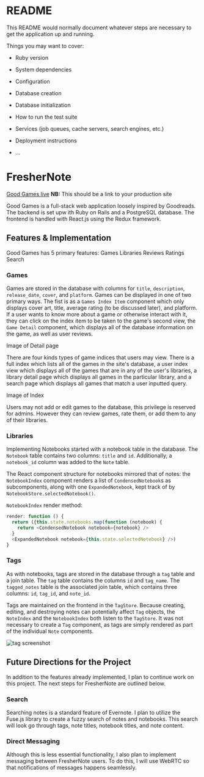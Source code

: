 # README

This README would normally document whatever steps are necessary to get the
application up and running.

Things you may want to cover:

* Ruby version

* System dependencies

* Configuration

* Database creation

* Database initialization

* How to run the test suite

* Services (job queues, cache servers, search engines, etc.)

* Deployment instructions

* ...

# FresherNote

[Good Games live][heroku] **NB:** This should be a link to your production site

[heroku]: http://www.goodgameswp.us

Good Games is a full-stack web application loosely inspired by Goodreads.  The backend is set upw ith Ruby on Rails and a PostgreSQL database.  The frontend is handled with React.js using the Redux framework.

## Features & Implementation

Good Games has 5 primary features:
Games
Libraries
Reviews
Ratings
Search

### Games

Games are stored in the database with columns for `title`, `description`, `release_date`, `cover`, and `platform`.  Games can be displayed in one of two primary ways.  The fist is as a `Games Index Item` component which only displays cover art, title, average rating (to be discussed later), and platform.  If a user wants to know more about a game or otherwise interact with it, they can click on the index item to be taken to the game's second view, the `Game Detail` component, which displays all of the database information on the game, as well as user reviews.

Image of Detail page

There are four kinds types of game indices that users may view.  There is a full index which lists all of the games in the site's database, a user index view which displays all of the games that are in any of the user's libraries, a library detail page which displays all games in the particular library, and a search page which displays all games that match a user inputted query.

Image of Index

Users may not add or edit games to the database, this privilege is reserved for admins.  However they can review games, rate them, or add them to any of their libraries.

### Libraries

Implementing Notebooks started with a notebook table in the database.  The `Notebook` table contains two columns: `title` and `id`.  Additionally, a `notebook_id` column was added to the `Note` table.  

The React component structure for notebooks mirrored that of notes: the `NotebookIndex` component renders a list of `CondensedNotebook`s as subcomponents, along with one `ExpandedNotebook`, kept track of by `NotebookStore.selectedNotebook()`.  

`NotebookIndex` render method:

```javascript
render: function () {
  return ({this.state.notebooks.map(function (notebook) {
    return <CondensedNotebook notebook={notebook} />
  }
  <ExpandedNotebook notebook={this.state.selectedNotebook} />)
}
```

### Tags

As with notebooks, tags are stored in the database through a `tag` table and a join table.  The `tag` table contains the columns `id` and `tag_name`.  The `tagged_notes` table is the associated join table, which contains three columns: `id`, `tag_id`, and `note_id`.  

Tags are maintained on the frontend in the `TagStore`.  Because creating, editing, and destroying notes can potentially affect `Tag` objects, the `NoteIndex` and the `NotebookIndex` both listen to the `TagStore`.  It was not necessary to create a `Tag` component, as tags are simply rendered as part of the individual `Note` components.  

![tag screenshot](tagScreenshot.png)

## Future Directions for the Project

In addition to the features already implemented, I plan to continue work on this project.  The next steps for FresherNote are outlined below.

### Search

Searching notes is a standard feature of Evernote.  I plan to utilize the Fuse.js library to create a fuzzy search of notes and notebooks.  This search will look go through tags, note titles, notebook titles, and note content.  

### Direct Messaging

Although this is less essential functionality, I also plan to implement messaging between FresherNote users.  To do this, I will use WebRTC so that notifications of messages happens seamlessly.  

